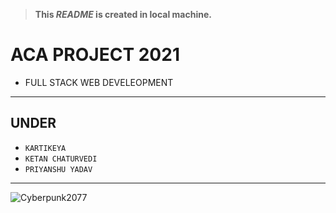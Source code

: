 > **This *README* is created in local machine.**
#  ACA PROJECT 2021
   - FULL STACK WEB DEVELEOPMENT
-------

 ##  UNDER 
   - `KARTIKEYA`
   - `KETAN CHATURVEDI`
   - `PRIYANSHU YADAV`
 ---------
![Cyberpunk2077](https://cdn.pixabay.com/photo/2020/12/20/21/17/city-5848267_1280.jpg)
